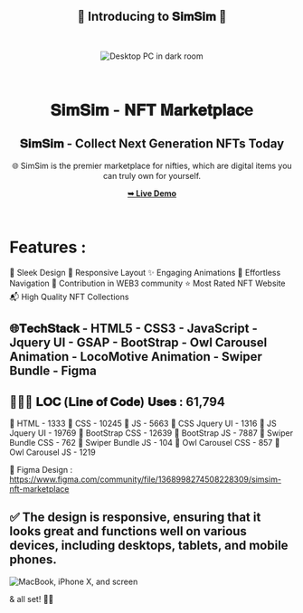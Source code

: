 <div align="center">
<h2 align="center">🌟 Introducing to 𝐒𝐢𝐦𝐒𝐢𝐦 🌟</h2>
 
 <br />

 ![Desktop PC in dark room](https://github.com/codeaashu/SimSim/assets/130897584/2bb37df6-0086-4b3d-894e-51c4c9159f0d)

 
<br />

 <h1 align="center">𝐒𝐢𝐦𝐒𝐢𝐦 - 𝐍𝐅𝐓 𝐌𝐚𝐫𝐤𝐞𝐭𝐩𝐥𝐚𝐜e</h1>

<h2 align="center">𝐒𝐢𝐦𝐒𝐢𝐦 - Collect Next Generation NFTs Today </h2>

🌐 SimSim is the premier marketplace for nifties, which are digital items you can truly own for yourself.
 
 <a href="https://simsim-nft.vercel.app/"><strong>➥ Live Demo</strong></a> 

</div>

<br />

# Features :
🎨 Sleek Design
📱 Responsive Layout
✨ Engaging Animations 
🚀 Effortless Navigation
💌 Contribution in WEB3 community
⭐ Most Rated NFT Website
📬 High Quality NFT Collections


## 🌐𝐓𝐞𝐜𝐡𝐒𝐭𝐚𝐜𝐤 - HTML5 - CSS3 - JavaScript - Jquery UI - GSAP - BootStrap - Owl Carousel Animation - LocoMotive Animation - Swiper Bundle - Figma


## 👩🏻‍💻 𝐋𝐎𝐂 (𝐋𝐢𝐧𝐞 𝐨𝐟 𝐂𝐨𝐝𝐞) 𝐔𝐬𝐞𝐬 : 61,794
📂 HTML - 1333
📂 CSS - 10245
📂 JS - 5663
📂 CSS Jquery UI - 1316
📂 JS Jquery UI - 19769
📂 BootStrap CSS - 12639
📂 BootStrap JS - 7887
📂 Swiper Bundle CSS - 762
📂 Swiper Bundle JS - 104
📂 Owl Carousel CSS - 857
📂 Owl Carousel JS - 1219


🎨 Figma Design : https://www.figma.com/community/file/1368998274508228309/simsim-nft-marketplace

## ✅ The design is responsive, ensuring that it looks great and functions well on various devices, including desktops, tablets, and mobile phones.
![MacBook, iPhone X, and screen](https://github.com/codeaashu/SimSim/assets/130897584/ce91c640-a159-4599-a97b-fbc95154e3bc)


& all set! 👍🏻
